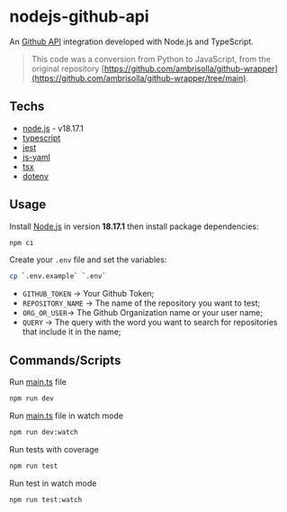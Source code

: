 # nodejs-github-api

An [Github API](https://docs.github.com/pt/rest?apiVersion=2022-11-28) integration developed with Node.js and TypeScript.

> This code was a conversion from Python to JavaScript, from the original repository [https://github.com/ambrisolla/github-wrapper](https://github.com/ambrisolla/github-wrapper/tree/main).

## **Techs**

- [node.js](https://nodejs.org/en) - v18.17.1
- [typescript](https://www.typescriptlang.org/docs/)
- [jest](https://jestjs.io/pt-BR/docs/getting-started)
- [js-yaml](https://github.com/nodeca/js-yaml)
- [tsx](https://github.com/esbuild-kit/tsx)
- [dotenv](https://github.com/motdotla/dotenv)

## **Usage**

Install [Node.js](https://nodejs.org/en) in version **18.17.1** then install package dependencies:

```sh
npm ci
```

Create your `.env` file and set the variables:

```sh
cp `.env.example` `.env`
```

- `GITHUB_TOKEN` &rarr; Your Github Token;
- `REPOSITORY_NAME` &rarr; The name of the repository you want to test; 
- `ORG_OR_USER`&rarr; The Github Organization name or your user name;
- `QUERY` &rarr; The query with the word you want to search for repositories that include it in the name;

## **Commands/Scripts**

Run [main.ts](./src/main.ts) file

```sh
npm run dev
```

Run [main.ts](./src/main.ts) file in watch mode

```sh
npm run dev:watch
```

Run tests with coverage

```sh
npm run test
```

Run test in watch mode

```sh
npm run test:watch
```